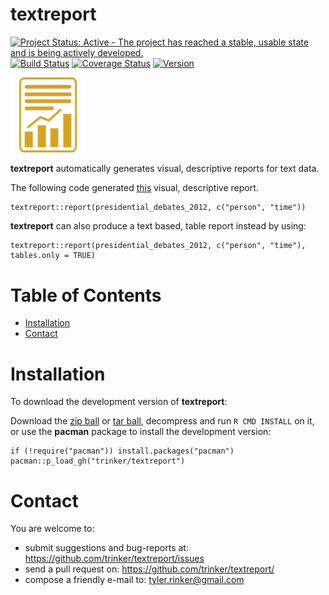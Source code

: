 textreport
============


[![Project Status: Active - The project has reached a stable, usable
state and is being actively
developed.](http://www.repostatus.org/badges/0.1.0/active.svg)](http://www.repostatus.org/#active)
[![Build
Status](https://travis-ci.org/trinker/textreport.svg?branch=master)](https://travis-ci.org/trinker/textreport)
[![Coverage
Status](https://coveralls.io/repos/trinker/textreport/badge.svg?branch=master)](https://coveralls.io/r/trinker/textreport?branch=master)
<a href="https://img.shields.io/badge/Version-0.1.0-orange.svg"><img src="https://img.shields.io/badge/Version-0.1.0-orange.svg" alt="Version"/></a>
</p>
<img src="inst/textreport_logo/r_textreport.png" width="120" alt="textreport Logo">

**textreport** automatically generates visual, descriptive reports for
text data.

The following code generated
[this](https://dl.dropboxusercontent.com/u/61803503/textreport.html)
visual, descriptive report.

    textreport::report(presidential_debates_2012, c("person", "time"))

**textreport** can also produce a text based, table report instead by
using:

    textreport::report(presidential_debates_2012, c("person", "time"), tables.only = TRUE)


Table of Contents
============

-   [Installation](#installation)
-   [Contact](#contact)

Installation
============


To download the development version of **textreport**:

Download the [zip
ball](https://github.com/trinker/textreport/zipball/master) or [tar
ball](https://github.com/trinker/textreport/tarball/master), decompress
and run `R CMD INSTALL` on it, or use the **pacman** package to install
the development version:

    if (!require("pacman")) install.packages("pacman")
    pacman::p_load_gh("trinker/textreport")

Contact
=======

You are welcome to: 
* submit suggestions and bug-reports at: <https://github.com/trinker/textreport/issues> 
* send a pull request on: <https://github.com/trinker/textreport/> 
* compose a friendly e-mail to: <tyler.rinker@gmail.com>
